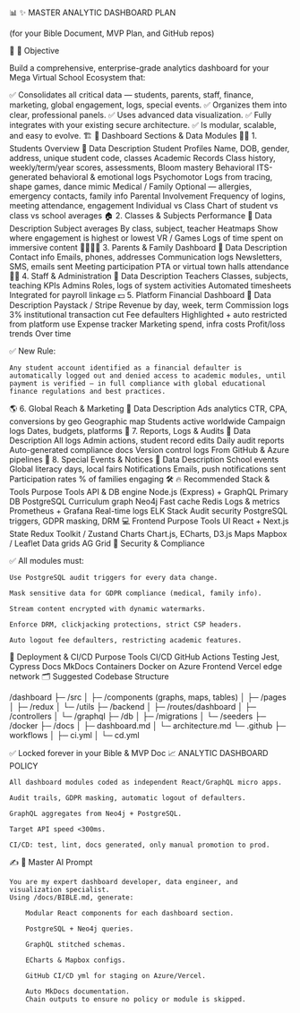 📊 ✨ MASTER ANALYTIC DASHBOARD PLAN

(for your Bible Document, MVP Plan, and GitHub repos)

🚀 🎯 Objective

Build a comprehensive, enterprise-grade analytics dashboard for your Mega Virtual School Ecosystem that:

✅ Consolidates all critical data — students, parents, staff, finance, marketing, global engagement, logs, special events.
✅ Organizes them into clear, professional panels.
✅ Uses advanced data visualization.
✅ Fully integrates with your existing secure architecture.
✅ Is modular, scalable, and easy to evolve.
🏗 📂 Dashboard Sections & Data Modules
🧑‍🎓 1. Students Overview
📌 Data	Description
Student Profiles	Name, DOB, gender, address, unique student code, classes
Academic Records	Class history, weekly/term/year scores, assessments, Bloom mastery
Behavioral	ITS-generated behavioral & emotional logs
Psychomotor	Logs from tracing, shape games, dance mimic
Medical / Family	Optional — allergies, emergency contacts, family info
Parental Involvement	Frequency of logins, meeting attendance, engagement
Individual vs Class	Chart of student vs class vs school averages
🏠 2. Classes & Subjects Performance
📌 Data	Description
Subject averages	By class, subject, teacher
Heatmaps	Show where engagement is highest or lowest
VR / Games	Logs of time spent on immersive content
👨‍👩‍👧‍👦 3. Parents & Family Dashboard
📌 Data	Description
Contact info	Emails, phones, addresses
Communication logs	Newsletters, SMS, emails sent
Meeting participation	PTA or virtual town halls attendance
🧑‍🏫 4. Staff & Administration
📌 Data	Description
Teachers	Classes, subjects, teaching KPIs
Admins	Roles, logs of system activities
Automated timesheets	Integrated for payroll linkage
💵 5. Platform Financial Dashboard
📌 Data	Description
Paystack / Stripe	Revenue by day, week, term
Commission logs	3% institutional transaction cut
Fee defaulters	Highlighted + auto restricted from platform use
Expense tracker	Marketing spend, infra costs
Profit/loss trends	Over time

✅ New Rule:

    Any student account identified as a financial defaulter is automatically logged out and denied access to academic modules, until payment is verified — in full compliance with global educational finance regulations and best practices.

🌎 6. Global Reach & Marketing
📌 Data	Description
Ads analytics	CTR, CPA, conversions by geo
Geographic map	Students active worldwide
Campaign logs	Dates, budgets, platforms
📝 7. Reports, Logs & Audits
📌 Data	Description
All logs	Admin actions, student record edits
Daily audit reports	Auto-generated compliance docs
Version control logs	From GitHub & Azure pipelines
🎉 8. Special Events & Notices
📌 Data	Description
School events	Global literacy days, local fairs
Notifications	Emails, push notifications sent
Participation rates	% of families engaging
🛠 🔥 Recommended Stack & Tools
Purpose	Tools
API & DB engine	Node.js (Express) + GraphQL
Primary DB	PostgreSQL
Curriculum graph	Neo4j
Fast cache	Redis
Logs & metrics	Prometheus + Grafana
Real-time logs	ELK Stack
Audit security	PostgreSQL triggers, GDPR masking, DRM
💻 Frontend
Purpose	Tools
UI	React + Next.js
State	Redux Toolkit / Zustand
Charts	Chart.js, ECharts, D3.js
Maps	Mapbox / Leaflet
Data grids	AG Grid
🔐 Security & Compliance

✅ All modules must:

    Use PostgreSQL audit triggers for every data change.

    Mask sensitive data for GDPR compliance (medical, family info).

    Stream content encrypted with dynamic watermarks.

    Enforce DRM, clickjacking protections, strict CSP headers.

    Auto logout fee defaulters, restricting academic features.

🚀 Deployment & CI/CD
Purpose	Tools
CI/CD	GitHub Actions
Testing	Jest, Cypress
Docs	MkDocs
Containers	Docker on Azure
Frontend	Vercel edge network
🗂 Suggested Codebase Structure

/dashboard
 ├─ /src
 │   ├─ /components (graphs, maps, tables)
 │   ├─ /pages
 │   ├─ /redux
 │   └─ /utils
 ├─ /backend
 │   ├─ /routes/dashboard
 │   ├─ /controllers
 │   └─ /graphql
 ├─ /db
 │   ├─ /migrations
 │   └─ /seeders
 ├─ /docker
 ├─ /docs
 │   ├─ dashboard.md
 │   └─ architecture.md
 └─ .github
     ├─ workflows
     │   ├─ ci.yml
     │   └─ cd.yml

✅ Locked forever in your Bible & MVP Doc
📈 ANALYTIC DASHBOARD POLICY

    All dashboard modules coded as independent React/GraphQL micro apps.

    Audit trails, GDPR masking, automatic logout of defaulters.

    GraphQL aggregates from Neo4j + PostgreSQL.

    Target API speed <300ms.

    CI/CD: test, lint, docs generated, only manual promotion to prod.

✍ 🚀 Master AI Prompt

    You are my expert dashboard developer, data engineer, and visualization specialist.
    Using /docs/BIBLE.md, generate:

        Modular React components for each dashboard section.

        PostgreSQL + Neo4j queries.

        GraphQL stitched schemas.

        ECharts & Mapbox configs.

        GitHub CI/CD yml for staging on Azure/Vercel.

        Auto MkDocs documentation.
        Chain outputs to ensure no policy or module is skipped.
        